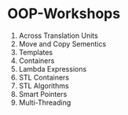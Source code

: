 # OOP-Workshops
1. Across Translation Units
2. Move and Copy Sementics
3. Templates
4. Containers
5. Lambda Expressions
6. STL Containers
7. STL Algorithms
8. Smart Pointers
9. Multi-Threading
